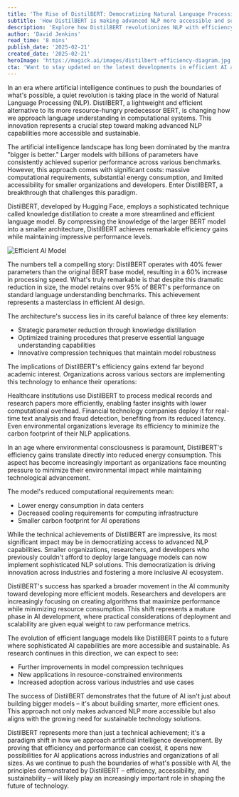 ```yaml
---
title: 'The Rise of DistilBERT: Democratizing Natural Language Processing Through Efficient AI'
subtitle: 'How DistilBERT is making advanced NLP more accessible and sustainable'
description: 'Explore how DistilBERT revolutionizes NLP with efficiency and accessibility. Learn about this lightweight version of BERT, achieving remarkable performance with fewer resources, revolutionizing industries, and reducing AI's environmental impact.'
author: 'David Jenkins'
read_time: '8 mins'
publish_date: '2025-02-21'
created_date: '2025-02-21'
heroImage: 'https://magick.ai/images/distilbert-efficiency-diagram.jpg'
cta: 'Want to stay updated on the latest developments in efficient AI and NLP? Follow us on LinkedIn for exclusive insights and analysis on breakthrough technologies like DistilBERT that are shaping the future of sustainable artificial intelligence.'
---
```


In an era where artificial intelligence continues to push the boundaries of what's possible, a quiet revolution is taking place in the world of Natural Language Processing (NLP). DistilBERT, a lightweight and efficient alternative to its more resource-hungry predecessor BERT, is changing how we approach language understanding in computational systems. This innovation represents a crucial step toward making advanced NLP capabilities more accessible and sustainable.

The artificial intelligence landscape has long been dominated by the mantra "bigger is better." Larger models with billions of parameters have consistently achieved superior performance across various benchmarks. However, this approach comes with significant costs: massive computational requirements, substantial energy consumption, and limited accessibility for smaller organizations and developers. Enter DistilBERT, a breakthrough that challenges this paradigm.

DistilBERT, developed by Hugging Face, employs a sophisticated technique called knowledge distillation to create a more streamlined and efficient language model. By compressing the knowledge of the larger BERT model into a smaller architecture, DistilBERT achieves remarkable efficiency gains while maintaining impressive performance levels.

![Efficient AI Model](https://magick.ai/images/distilbert-efficiency-diagram.jpg)

The numbers tell a compelling story: DistilBERT operates with 40% fewer parameters than the original BERT base model, resulting in a 60% increase in processing speed. What's truly remarkable is that despite this dramatic reduction in size, the model retains over 95% of BERT's performance on standard language understanding benchmarks. This achievement represents a masterclass in efficient AI design.

The architecture's success lies in its careful balance of three key elements:

- Strategic parameter reduction through knowledge distillation
- Optimized training procedures that preserve essential language understanding capabilities
- Innovative compression techniques that maintain model robustness

The implications of DistilBERT's efficiency gains extend far beyond academic interest. Organizations across various sectors are implementing this technology to enhance their operations:

Healthcare institutions use DistilBERT to process medical records and research papers more efficiently, enabling faster insights with lower computational overhead. Financial technology companies deploy it for real-time text analysis and fraud detection, benefiting from its reduced latency. Even environmental organizations leverage its efficiency to minimize the carbon footprint of their NLP applications.

In an age where environmental consciousness is paramount, DistilBERT's efficiency gains translate directly into reduced energy consumption. This aspect has become increasingly important as organizations face mounting pressure to minimize their environmental impact while maintaining technological advancement.

The model's reduced computational requirements mean:

- Lower energy consumption in data centers
- Decreased cooling requirements for computing infrastructure
- Smaller carbon footprint for AI operations

While the technical achievements of DistilBERT are impressive, its most significant impact may be in democratizing access to advanced NLP capabilities. Smaller organizations, researchers, and developers who previously couldn't afford to deploy large language models can now implement sophisticated NLP solutions. This democratization is driving innovation across industries and fostering a more inclusive AI ecosystem.

DistilBERT's success has sparked a broader movement in the AI community toward developing more efficient models. Researchers and developers are increasingly focusing on creating algorithms that maximize performance while minimizing resource consumption. This shift represents a mature phase in AI development, where practical considerations of deployment and scalability are given equal weight to raw performance metrics.

The evolution of efficient language models like DistilBERT points to a future where sophisticated AI capabilities are more accessible and sustainable. As research continues in this direction, we can expect to see:

- Further improvements in model compression techniques
- New applications in resource-constrained environments
- Increased adoption across various industries and use cases

The success of DistilBERT demonstrates that the future of AI isn't just about building bigger models – it's about building smarter, more efficient ones. This approach not only makes advanced NLP more accessible but also aligns with the growing need for sustainable technology solutions.

DistilBERT represents more than just a technical achievement; it's a paradigm shift in how we approach artificial intelligence development. By proving that efficiency and performance can coexist, it opens new possibilities for AI applications across industries and organizations of all sizes. As we continue to push the boundaries of what's possible with AI, the principles demonstrated by DistilBERT – efficiency, accessibility, and sustainability – will likely play an increasingly important role in shaping the future of technology.